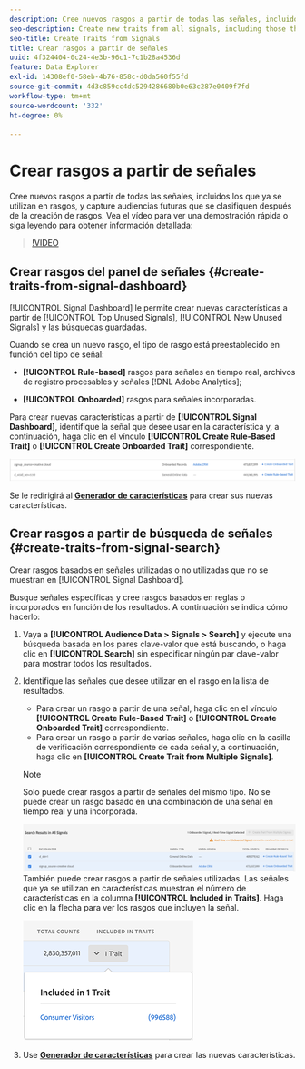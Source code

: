 ```yaml
---
description: Cree nuevos rasgos a partir de todas las señales, incluidos los que ya se utilizan en rasgos, y capture audiencias futuras que se clasifiquen después de la creación de rasgos.
seo-description: Create new traits from all signals, including those that are already used in traits, and capture future audiences that qualify after trait creation.
seo-title: Create Traits from Signals
title: Crear rasgos a partir de señales
uuid: 4f324404-0c24-4e3b-96c1-7c1b28a4536d
feature: Data Explorer
exl-id: 14308ef0-58eb-4b76-858c-d0da560f55fd
source-git-commit: 4d3c859cc4dc5294286680b0e63c287e0409f7fd
workflow-type: tm+mt
source-wordcount: '332'
ht-degree: 0%

---
```


# Crear rasgos a partir de señales

Cree nuevos rasgos a partir de todas las señales, incluidos los que ya se utilizan en rasgos, y capture audiencias futuras que se clasifiquen después de la creación de rasgos. Vea el vídeo para ver una demostración rápida o siga leyendo para obtener información detallada:

>[!VIDEO](https://video.tv.adobe.com/v/327529/?quality=12&captions=spa)

## Crear rasgos del panel de señales {#create-traits-from-signal-dashboard}

[!UICONTROL Signal Dashboard] le permite crear nuevas características a partir de [!UICONTROL Top Unused Signals], [!UICONTROL New Unused Signals] y las búsquedas guardadas.

Cuando se crea un nuevo rasgo, el tipo de rasgo está preestablecido en función del tipo de señal:

* **[!UICONTROL Rule-based]** rasgos para señales en tiempo real, archivos de registro procesables y señales [!DNL Adobe Analytics];

* **[!UICONTROL Onboarded]** rasgos para señales incorporadas.

Para crear nuevas características a partir de **[!UICONTROL Signal Dashboard]**, identifique la señal que desee usar en la característica y, a continuación, haga clic en el vínculo **[!UICONTROL Create Rule-Based Trait]** o **[!UICONTROL Create Onboarded Trait]** correspondiente.

![](assets/signals-create-trait.png)

Se le redirigirá al **[Generador de características](../../features/traits/about-trait-builder.md)** para crear sus nuevas características.

## Crear rasgos a partir de búsqueda de señales {#create-traits-from-signal-search}

Crear rasgos basados en señales utilizadas o no utilizadas que no se muestran en [!UICONTROL Signal Dashboard].

Busque señales específicas y cree rasgos basados en reglas o incorporados en función de los resultados. A continuación se indica cómo hacerlo:

1. Vaya a **[!UICONTROL Audience Data > Signals > Search]** y ejecute una búsqueda basada en los pares clave-valor que está buscando, o haga clic en **[!UICONTROL Search]** sin especificar ningún par clave-valor para mostrar todos los resultados.
2. Identifique las señales que desee utilizar en el rasgo en la lista de resultados.
   * Para crear un rasgo a partir de una señal, haga clic en el vínculo **[!UICONTROL Create Rule-Based Trait]** o **[!UICONTROL Create Onboarded Trait]** correspondiente.
   * Para crear un rasgo a partir de varias señales, haga clic en la casilla de verificación correspondiente de cada señal y, a continuación, haga clic en **[!UICONTROL Create Trait from Multiple Signals]**.

   >[!NOTE]
   >Solo puede crear rasgos a partir de señales del mismo tipo. No se puede crear un rasgo basado en una combinación de una señal en tiempo real y una incorporada.
   >
   > ![](assets/signals-create-trait-search.png)
   >También puede crear rasgos a partir de señales utilizadas. Las señales que ya se utilizan en características muestran el número de características en la columna **[!UICONTROL Included in Traits]**. Haga clic en la flecha para ver los rasgos que incluyen la señal.
   >
   >![](assets/signals-used-traits.png)

3. Use **[Generador de características](../../features/traits/about-trait-builder.md)** para crear las nuevas características.
